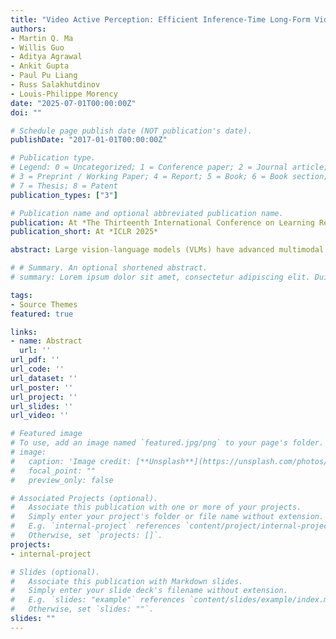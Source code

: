 ```yaml
---
title: "Video Active Perception: Efficient Inference-Time Long-Form Video Understanding with Vision-Language Models"
authors:
- Martin Q. Ma
- Willis Guo
- Aditya Agrawal
- Ankit Gupta
- Paul Pu Liang
- Russ Salakhutdinov
- Louis-Philippe Morency
date: "2025-07-01T00:00:00Z"
doi: ""

# Schedule page publish date (NOT publication's date).
publishDate: "2017-01-01T00:00:00Z"

# Publication type.
# Legend: 0 = Uncategorized; 1 = Conference paper; 2 = Journal article;
# 3 = Preprint / Working Paper; 4 = Report; 5 = Book; 6 = Book section;
# 7 = Thesis; 8 = Patent
publication_types: ["3"]

# Publication name and optional abbreviated publication name.
publication: At *The Thirteenth International Conference on Learning Representations*
publication_short: At *ICLR 2025*

abstract: Large vision-language models (VLMs) have advanced multimodal tasks such as video question answering (QA), yet they struggle with long-form videos due to the computational burden of processing excessive tokens. Inspired by active perception theory, which posits that models gain information by acquiring data that differ from their expectations, we introduce Video Active Perception (VAP), a training-free method to enhance long-form video QA using VLMs. Our approach treats key frame selection as data acquisition in active perception and leverages a lightweight text-conditioned video generation model to represent prior world knowledge. Empirically, VAP achieves state-of-the-art zero-shot results on long-form video QA datasets such as EgoSchema, NExT-QA, ActivityNet-QA and CLEVRER, achieving an increase of up to 5.6 X efficiency by frames per question over standard GPT-4o, Gemini 1.5 Pro, and LLaVA-OV. Moreover, VAP shows stronger reasoning abilities than previous methods and effectively selects key frames relevant to questions. These findings highlight the potential of leveraging active perception to improve efficiency and effectiveness of long-form video QA.

# # Summary. An optional shortened abstract.
# summary: Lorem ipsum dolor sit amet, consectetur adipiscing elit. Duis posuere tellus ac convallis placerat. Proin tincidunt magna sed ex sollicitudin condimentum.

tags:
- Source Themes
featured: true

links:
- name: Abstract
  url: ''
url_pdf: ''
url_code: ''
url_dataset: ''
url_poster: ''
url_project: ''
url_slides: ''
url_video: ''

# Featured image
# To use, add an image named `featured.jpg/png` to your page's folder. 
# image:
#   caption: 'Image credit: [**Unsplash**](https://unsplash.com/photos/pLCdAaMFLTE)'
#   focal_point: ""
#   preview_only: false

# Associated Projects (optional).
#   Associate this publication with one or more of your projects.
#   Simply enter your project's folder or file name without extension.
#   E.g. `internal-project` references `content/project/internal-project/index.md`.
#   Otherwise, set `projects: []`.
projects:
- internal-project

# Slides (optional).
#   Associate this publication with Markdown slides.
#   Simply enter your slide deck's filename without extension.
#   E.g. `slides: "example"` references `content/slides/example/index.md`.
#   Otherwise, set `slides: ""`.
slides: ""
---
```


<!-- {{% callout note %}}
Click the *Cite* button above to demo the feature to enable visitors to import publication metadata into their reference management software.
{{% /callout %}}

{{% callout note %}}
Create your slides in Markdown - click the *Slides* button to check out the example.
{{% /callout %}}

Supplementary notes can be added here, including [code, math, and images](https://wowchemy.com/docs/writing-markdown-latex/). -->
